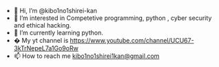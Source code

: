- 👋 Hi, I’m @kibo1no1shirei-kan
- 👀 I’m interested in Competetive programming, python , cyber security and ethical hacking.
- 🌱 I’m currently learning python.
- �  My yt channel is https://www.youtube.com/channel/UCU67-3kTrNepeL7a1Go9oRw
- 📫 How to reach me kibo1no1shirei1kan@gmail.com

<!---
kibo1no1shirei-kan/kibo1no1shirei-kan is a ✨ special ✨ repository because its `README.md` (this file) appears on your GitHub profile.
You can click the Preview link to take a look at your changes.
--->
